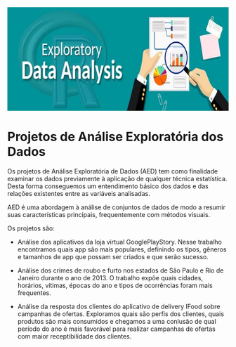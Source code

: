 <img src="banner.jpg"/>

# Projetos de Análise Exploratória dos Dados

Os projetos de Análise Exploratória de Dados (AED) tem como finalidade examinar os dados previamente à aplicação de qualquer técnica estatística. 
Desta forma conseguemos um entendimento básico dos dados e das relações existentes entre as variáveis analisadas.

AED é uma abordagem à análise de conjuntos de dados de modo a resumir suas características principais, frequentemente com métodos visuais.

Os projetos são:

* Análise dos aplicativos da loja virtual GooglePlayStory. 
Nesse trabalho encontramos quais app são mais populares, definindo os tipos, gêneros e tamanhos de app que possam ser criados e que serão sucesso.

* Análise dos crimes de roubo e furto nos estados de São Paulo e Rio de Janeiro durante o ano de 2013.
O trabalho expõe quais cidades, horários, vítimas, épocas do ano e tipos de ocorrências foram mais frequentes.

* Análise da resposta dos clientes do aplicativo de delivery IFood sobre campanhas de ofertas. 
Exploramos quais são perfis dos clientes, quais produtos são mais consumidos e chegamos a uma conlusão de qual período do ano é mais favorável para realizar campanhas de ofertas com maior receptibilidade dos clientes.
